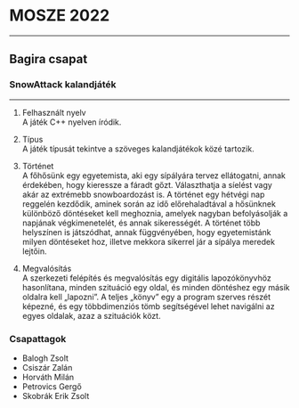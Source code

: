 # MOSZE 2022
---
## Bagira csapat
### SnowAttack kalandjáték
---
1. Felhasznált nyelv  
A játék C++ nyelven íródik.

1. Típus  
A játék típusát tekintve a szöveges kalandjátékok közé tartozik.

1. Történet  
A főhősünk egy egyetemista, aki egy sípályára tervez ellátogatni, annak érdekében, hogy kieressze a fáradt gőzt. Választhatja a síelést vagy akár az extrémebb snowboardozást is. A történet egy hétvégi nap reggelén kezdődik, aminek során az idő előrehaladtával a hősünknek különböző döntéseket kell meghoznia, amelyek nagyban befolyásolják a napjának végkimenetelét, és annak sikerességét. A történet több helyszínen is játszódhat, annak függvényében, hogy egyetemistánk milyen döntéseket hoz, illetve mekkora sikerrel jár a sípálya meredek lejtőin.

1. Megvalósítás  
A szerkezeti felépítés és megvalósítás egy digitális lapozókönyvhöz hasonlítana, minden szituáció egy oldal, és minden döntéshez egy másik oldalra kell „lapozni”. A teljes „könyv” egy a program szerves részét képezné, és egy többdimenziós tömb segítségével lehet navigálni az egyes oldalak, azaz a szituációk közt.

### Csapattagok
- Balogh Zsolt
- Csiszár Zalán
- Horváth Milán
- Petrovics Gergő
- Skobrák Erik Zsolt

